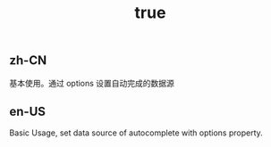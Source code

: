 ﻿---
order: 0
title:
  zh-CN: 基本
  en-US: Basic
---


## zh-CN

基本使用。通过 options 设置自动完成的数据源

## en-US

Basic Usage, set data source of autocomplete with options property.
